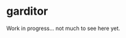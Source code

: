 # garditor

Work in progress... not much to see here yet.


[issues]: https://github.com/bitmandu/garditor/issues
[pulls]: https://github.com/bitmandu/garditor/pulls

